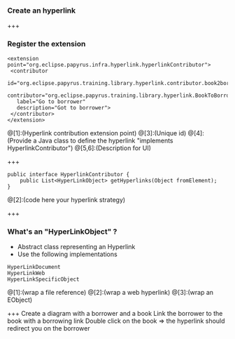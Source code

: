 ### Create an hyperlink

+++
### Register the extension

```
<extension point="org.eclipse.papyrus.infra.hyperlink.hyperlinkContributor">
 <contributor
   id="org.eclipse.papyrus.training.library.hyperlink.contributor.book2borrower"
   contributor="org.eclipse.papyrus.training.library.hyperlink.BookToBorrowerHyperlinkContributor"
   label="Go to borrower"
   description="Got to borrower">
 </contributor>
</extension>
```
@[1]:(Hyperlink contribution extension point)
@[3]:(Unique id) 
@[4]:(Provide a Java class to define the hyperlink "implements HyperlinkContributor")
@[5,6]:(Description for UI)

+++

```
public interface HyperlinkContributor {
	public List<HyperLinkObject> getHyperlinks(Object fromElement);
}
```
@[2]:(code here your hyperlink strategy)

+++
### What's an "HyperLinkObject" ? 
* Abstract class representing an Hyperlink
* Use the following implementations
```
HyperLinkDocument
HyperLinkWeb
HyperLinkSpecificObject
```
@[1]:(wrap a file reference)
@[2]:(wrap a web hyperlink)
@[3]:(wrap an EObject)


+++
Create a diagram with a borrower and a book Link the borrower to the book with a borrowing link Double click on the book
=> the hyperlink should redirect you on the borrower
